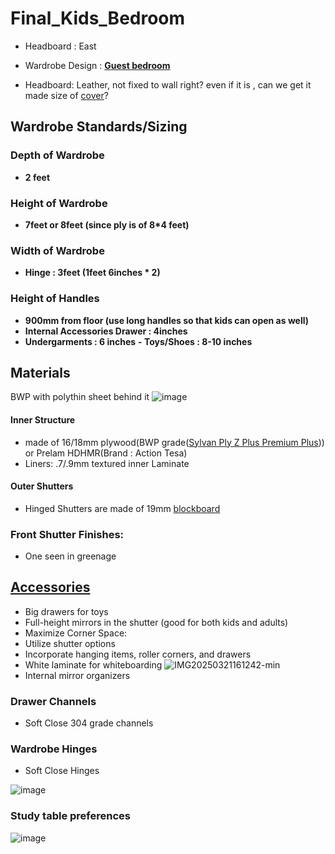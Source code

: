 # Final_Kids_Bedroom

- Headboard : East
- Wardrobe Design : **[Guest bedroom](https://www.instagram.com/p/DD8dov3tHCJ/)**

- Headboard: Leather, not fixed to wall right? even if it is , can we get it made size of [cover](https://www.amazon.in/ELBME-Headboard-Thickened-Slipcover-Protective/dp/B0DLB52JJH?source=ps-sl-shoppingads-lpcontext&ref_=fplfs&psc=1&smid=A1DB78K5G2GM15)? 

## Wardrobe Standards/Sizing

### Depth of Wardrobe
- **2 feet**

### Height of Wardrobe
- **7feet or 8feet (since ply is of 8*4 feet)**

### Width of Wardrobe
- **Hinge : 3feet (1feet 6inches * 2)**

### Height of Handles
- **900mm from floor (use long handles so that kids can open as well)**
- **Internal Accessories Drawer :  4inches**
- **Undergarments : 6 inches**
**- Toys/Shoes : 8-10 inches**

## Materials
BWP with polythin sheet behind it
![image](https://github.com/user-attachments/assets/102cab21-c456-4f51-8c11-827ce73467f4)
  
#### Inner Structure
- made of 16/18mm plywood(BWP grade([Sylvan Ply Z Plus Premium Plus](https://sylvanply.com/product/sylvan-z-premium-ply))) or Prelam HDHMR(Brand : Action Tesa)
- Liners: .7/.9mm textured inner Laminate

#### Outer Shutters
- Hinged Shutters are made of 19mm [blockboard](https://appleplywoods.com/premium-quality-bwp-apple-plywood/)

### Front Shutter Finishes: 
- One seen in greenage

## [Accessories](https://instagram.com/p/C_IlBbZobJg/)

- Big drawers for toys
- Full-height mirrors in the shutter (good for both kids and adults)
- Maximize Corner Space:
- Utilize shutter options
- Incorporate hanging items, roller corners, and drawers
- White laminate for whiteboarding
![IMG20250321161242-min](https://github.com/user-attachments/assets/918f90b0-ded2-4cf9-b0e5-461407df5b58)
- Internal mirror organizers

### Drawer Channels
- Soft Close 304 grade channels

### Wardrobe Hinges
- Soft Close Hinges

![image](https://github.com/user-attachments/assets/2655acb7-8ecc-4f65-9853-915ebc92c9f0)

### Study table preferences

![image](https://github.com/user-attachments/assets/9f2575d7-6559-4fea-8924-50f8a2f9b89b)
